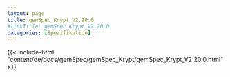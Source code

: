 ```yaml
---
layout: page
title: gemSpec_Krypt_V2.20.0
#linkTitle: gemSpec_Krypt_V2.20.0
categories: [Spezifikation]
---
```

{{< include-html "content/de/docs/gemSpec/gemSpec_Krypt/gemSpec_Krypt_V2.20.0.html" >}}
